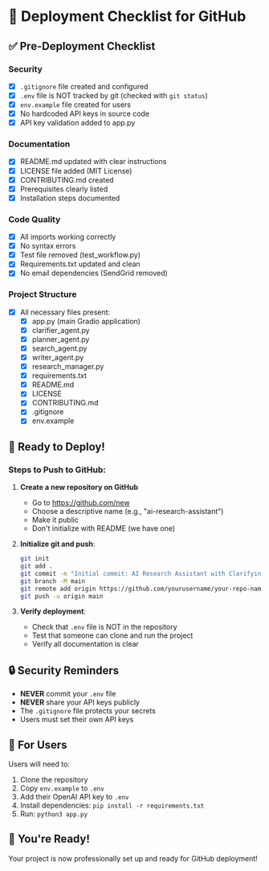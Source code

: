 # 🚀 Deployment Checklist for GitHub

## ✅ Pre-Deployment Checklist

### Security
- [x] `.gitignore` file created and configured
- [x] `.env` file is NOT tracked by git (checked with `git status`)
- [x] `env.example` file created for users
- [x] No hardcoded API keys in source code
- [x] API key validation added to app.py

### Documentation
- [x] README.md updated with clear instructions
- [x] LICENSE file added (MIT License)
- [x] CONTRIBUTING.md created
- [x] Prerequisites clearly listed
- [x] Installation steps documented

### Code Quality
- [x] All imports working correctly
- [x] No syntax errors
- [x] Test file removed (test_workflow.py)
- [x] Requirements.txt updated and clean
- [x] No email dependencies (SendGrid removed)

### Project Structure
- [x] All necessary files present:
  - [x] app.py (main Gradio application)
  - [x] clarifier_agent.py
  - [x] planner_agent.py
  - [x] search_agent.py
  - [x] writer_agent.py
  - [x] research_manager.py
  - [x] requirements.txt
  - [x] README.md
  - [x] LICENSE
  - [x] CONTRIBUTING.md
  - [x] .gitignore
  - [x] env.example

## 🚀 Ready to Deploy!

### Steps to Push to GitHub:

1. **Create a new repository on GitHub**
   - Go to https://github.com/new
   - Choose a descriptive name (e.g., "ai-research-assistant")
   - Make it public
   - Don't initialize with README (we have one)

2. **Initialize git and push**:
   ```bash
   git init
   git add .
   git commit -m "Initial commit: AI Research Assistant with Clarifying Questions"
   git branch -M main
   git remote add origin https://github.com/yourusername/your-repo-name.git
   git push -u origin main
   ```

3. **Verify deployment**:
   - Check that `.env` file is NOT in the repository
   - Test that someone can clone and run the project
   - Verify all documentation is clear

## 🔒 Security Reminders

- **NEVER** commit your `.env` file
- **NEVER** share your API keys publicly
- The `.gitignore` file protects your secrets
- Users must set their own API keys

## 📝 For Users

Users will need to:
1. Clone the repository
2. Copy `env.example` to `.env`
3. Add their OpenAI API key to `.env`
4. Install dependencies: `pip install -r requirements.txt`
5. Run: `python3 app.py`

## 🎉 You're Ready!

Your project is now professionally set up and ready for GitHub deployment! 